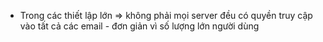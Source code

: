 - Trong các thiết lập lớn => không phải mọi server đều có quyền truy cập vào tất cả các email - đơn giản vì số lượng lớn người dùng 
